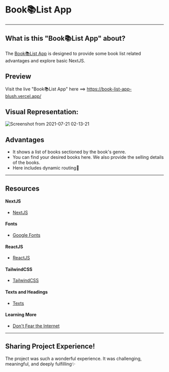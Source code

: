 # Book📚List App
----
## What is this "Book📚List App" about?
The [Book📚List App](https://book-list-app-blush.vercel.app/) is designed to provide some book list related advantages and explore basic NextJS.

## Preview
Visit the live "Book📚List App" here ==> https://book-list-app-blush.vercel.app/

## Visual Representation:

![Screenshot from 2021-07-21 02-13-21](https://user-images.githubusercontent.com/43074604/126389494-0152c583-8114-43d8-baea-ac2fdab71a93.png)


## Advantages 
* It shows a list of books sectioned by the book's genre.
* You can find your desired books here. We also provide the selling details of the books.
* Here includes dynamic routing💛
----

## Resources
#### NextJS
* [NextJS](https://nextjs.org/)

#### Fonts
* [Google Fonts](https://fonts.google.com/)

#### ReactJS
* [ReactJS](https://reactjs.org/)

#### TailwindCSS
* [TailwindCSS](https://tailwindcss.com/)


#### Texts and Headings
* [Texts](https://www.google.com/search?q=text+forsite&source=lmns&bih=657&biw=1366&hl=en&sa=X&ved=2ahUKEwi_irL9mazxAhXztksFHdywBGQQ_AUoAHoECAEQAA)

#### Learning More
* [Don't Fear the Internet](http://www.dontfeartheinternet.com/)

----
## Sharing Project Experience!
The project was such a wonderful experience. It was challenging, meaningful, and deeply fulfilling✨
